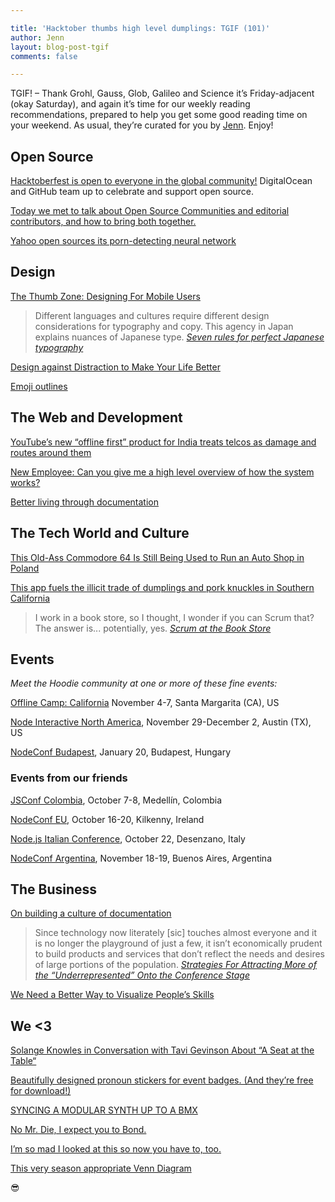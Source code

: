 ```yaml
---

title: 'Hacktober thumbs high level dumplings: TGIF (101)'
author: Jenn
layout: blog-post-tgif
comments: false

---
```



TGIF! – Thank Grohl, Gauss, Glob, Galileo and Science it’s Friday-adjacent (okay Saturday), and again it’s time for our weekly reading recommendations, prepared to help you get some good reading time on your weekend. As usual, they’re curated for you by [Jenn](http://twitter.com/jennwrites). Enjoy!

## Open Source

[Hacktoberfest is open to everyone in the global community!](https://hacktoberfest.digitalocean.com/) DigitalOcean and GitHub team up to celebrate and support open source.

[Today we met to talk about Open Source Communities and editorial contributors, and how to bring both together.](https://twitter.com/hoodiehq/status/781372613985652736)

[Yahoo open sources its porn-detecting neural network](https://techcrunch.com/2016/09/30/yahoo-open-sources-its-porn-detecting-neural-network/)


## Design

[The Thumb Zone: Designing For Mobile Users](https://www.smashingmagazine.com/2016/09/the-thumb-zone-designing-for-mobile-users/)

> Different languages and cultures require different design considerations for typography and copy. This agency in Japan explains nuances of Japanese type. <cite>[Seven rules for perfect Japanese typography](https://medium.com/aq-writes/seven-rules-for-perfect-japanese-typography-c377fbf49d5#.bh7salqsc)</cite>

[Design against Distraction to Make Your Life Better](https://thestand.investec.co.uk/calm-technology-design-distraction-make-life-better/)

[Emoji outlines](https://twitter.com/rauchg/status/781590245720494080)

## The Web and Development

[YouTube’s new “offline first” product for India treats telcos as damage and routes around them](http://boingboing.net/2016/09/28/youtubes-new-offline-first.html)

[New Employee: Can you give me a high level overview of how the system works?](https://twitter.com/moonpolysoft/status/781868129269919744)

[Better living through documentation](https://datamade.us/blog/better-living-through-documentation)


## The Tech World and Culture

[This Old-Ass Commodore 64 Is Still Being Used to Run an Auto Shop in Poland](http://sploid.gizmodo.com/this-old-ass-commodore-64-is-still-being-used-to-run-an-1787196319)

[This app fuels the illicit trade of dumplings and pork knuckles in Southern California](http://www.latimes.com/business/la-fi-wechat-food-20160926-snap-story.html)

> I work in a book store, so I thought, I wonder if you can Scrum that? The answer is... potentially, yes. <cite>[Scrum at the Book Store](http://developingian.com/scrum-at-the-book-store/)</cite>


## Events

_Meet the Hoodie community at one or more of these fine events:_

[Offline Camp: California](https://medium.com/offline-camp/%EF%B8%8F-announcing-the-next-offline-camp-%EF%B8%8F-b2f86deb9c2d#.6spbfgeo8) November 4-7, Santa Margarita (CA), US

[Node Interactive North America](http://events.linuxfoundation.org/events/node-interactive), November 29-December 2, Austin (TX), US

[NodeConf Budapest](http://budapest.nodeconf.com/), January 20, Budapest, Hungary

### Events from our friends

[JSConf Colombia](http://jsconf.co/), October 7-8, Medellín, Colombia

[NodeConf EU](http://www.nodeconf.eu/), October 16-20, Kilkenny, Ireland

[Node.js Italian Conference](http://nodejsconf.it/), October 22, Desenzano, Italy

[NodeConf Argentina](https://2016.nodeconf.com.ar/), November 18-19, Buenos Aires, Argentina


## The Business

[On building a culture of documentation](http://storytelling.voxmedia.com/2016/7/29/12299564/on-building-a-culture-of-documentation)

> Since technology now literately [sic] touches almost everyone and it is no longer the playground of just a few, it isn’t economically prudent to build products and services that don’t reflect the needs and desires of large portions of the population. <cite>[Strategies For Attracting More of the “Underrepresented” Onto the Conference Stage](https://medium.com/@KimCrayton1/strategies-for-attracting-more-of-the-underrepresented-onto-the-conference-stage-f6d34464f635#.uf28uvfd6)</cite>

[We Need a Better Way to Visualize People’s Skills](https://hbr.org/2016/09/we-need-a-better-way-to-visualize-peoples-skills)


## We <3

[Solange Knowles in Conversation with Tavi Gevinson About “A Seat at the Table“](http://www.wmagazine.com/story/exclusive-solange-knowles-in-conversation-with-tavi-gevinson-about-a-seat-at-the-table)

[Beautifully designed pronoun stickers for event badges. (And they’re free for download!)](https://twitter.com/SaltineJustine/status/781955367240687616)

[SYNCING A MODULAR SYNTH UP TO A BMX](https://www.youtube.com/shared?ci=4XE_syJlSYs)

[No Mr. Die, I expect you to Bond.](https://twitter.com/tobyjaffey/status/700641314174476288)

[I’m so mad I looked at this so now you have to, too.](https://twitter.com/UnburntWitch/status/781991263641804800)

[This very season appropriate Venn Diagram](https://twitter.com/thisjenlewis/status/781890026229665792)

😎
